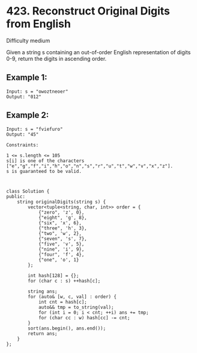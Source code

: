 # 423. Reconstruct Original Digits from English
Difficulty medium

Given a string s containing an out-of-order English representation of digits 0-9, return the digits in ascending order.


## Example 1:
```
Input: s = "owoztneoer"
Output: "012"
```


## Example 2:
```
Input: s = "fviefuro"
Output: "45"
```


```
Constraints:

1 <= s.length <= 105
s[i] is one of the characters ["e","g","f","i","h","o","n","s","r","u","t","w","v","x","z"].
s is guaranteed to be valid.
```


#
```
class Solution {
public:
    string originalDigits(string s) {
        vector<tuple<string, char, int>> order = {
            {"zero", 'z', 0}, 
            {"eight", 'g', 8}, 
            {"six", 'x', 6}, 
            {"three", 'h', 3}, 
            {"two", 'w', 2}, 
            {"seven", 's', 7}, 
            {"five", 'v', 5}, 
            {"nine", 'i', 9}, 
            {"four", 'f', 4}, 
            {"one", 'o', 1}
        };

        int hash[128] = {};
        for (char c : s) ++hash[c];

        string ans;
        for (auto& [w, c, val] : order) {
            int cnt = hash[c];
            auto&& tmp = to_string(val);
            for (int i = 0; i < cnt; ++i) ans += tmp;
            for (char cc : w) hash[cc] -= cnt;
        }
        sort(ans.begin(), ans.end());
        return ans;
    }
};
```